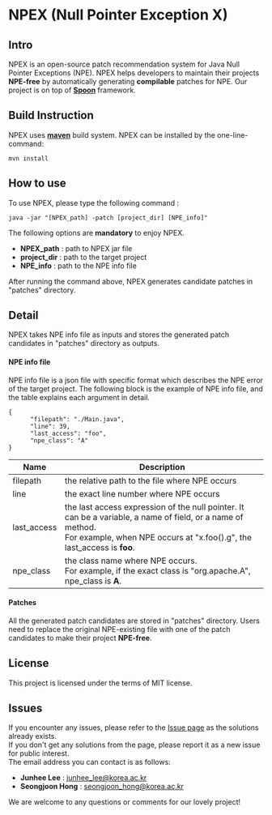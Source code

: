 # NPEX (Null Pointer Exception X)

## Intro

NPEX is an open-source patch recommendation system for Java Null Pointer Exceptions (NPE). NPEX helps developers to maintain their projects **NPE-free** by automatically generating **compilable** patches for NPE. Our project is on top of [**Spoon**](https://github.com/INRIA/spoon) framework.

## Build Instruction

NPEX uses [**maven**](https://maven.apache.org) build system. NPEX can be installed by the one-line-command:
```
mvn install
```

## How to use
To use NPEX, please type the following command :
```
java -jar "[NPEX_path] -patch [project_dir] [NPE_info]"
````

The following options are **mandatory** to enjoy NPEX.  
* **NPEX_path** : path to NPEX jar file
* **project_dir** : path to the target project 
* **NPE_info** : path to the NPE info file

<!---
The following table describes the **mandatory** arguments for NPEX:  
Name       | Description
---------- | -----------
NPEX_path  | path to NPEX jar file
project    | path to the target project
NPE        | path to the NPE info file
--->

After running the command above, NPEX generates candidate patches in "patches" directory.


## Detail

NPEX takes NPE info file as inputs and stores the generated patch candidates in "patches" directory as outputs.

#### NPE info file
NPE info file is a json file with specific format which describes the NPE error of the target project.
The following block is the example of NPE info file, and the table explains each argument in detail.

```
{
      "filepath": "./Main.java",
      "line": 39,
      "last_access": "foo", 
      "npe_class": "A"
}
```

Name        | Description
----------- | -----------
filepath    | the relative path to the file where NPE occurs
line        | the exact line number where NPE occurs
last_access | the last access expression of the null pointer. It can be a variable, a name of field, or a name of method.<br> For example, when NPE occurs at "x.foo().g", the last_access is **foo**.
npe_class   | the class name where NPE occurs.<br>For example, if the exact class is "org.apache.A", npe_class is **A**.

#### Patches
All the generated patch candidates are stored in "patches" directory. Users need to replace the original NPE-existing file with one of the patch candidates to make their project **NPE-free**.
     
## License
This project is licensed under the terms of MIT license.

## Issues
If you encounter any issues, please refer to the [Issue page](https://github.com/kupl/npex/issues) as the solutions already exists.  
If you don't get any solutions from the page, please report it as a new issue for public interest.  
The email address you can contact is as follows:  

* **Junhee Lee** : junhee_lee@korea.ac.kr
* **Seongjoon Hong** : seongjoon_hong@korea.ac.kr

We are welcome to any questions or comments for our lovely project! 
